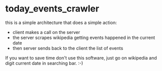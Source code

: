 # today_events_crawler

this is a simple architecture that does a simple action:
- client makes a call on the server 
- the server scrapes wikipedia getting events happened in the current date
- then server sends back to the client the list of events

If you want to save time don't use this software, just go on wikipedia and digit current date in searching bar. :-)


